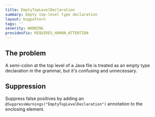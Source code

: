 ```yaml
---
title: EmptyTopLevelDeclaration
summary: Empty top-level type declaration
layout: bugpattern
tags: ''
severity: WARNING
providesFix: REQUIRES_HUMAN_ATTENTION
---
```


<!--
*** AUTO-GENERATED, DO NOT MODIFY ***
To make changes, edit the @BugPattern annotation or the explanation in docs/bugpattern.
-->

## The problem
A semi-colon at the top level of a Java file is treated as an empty type declaration in the grammar, but it's confusing and unnecessary.

## Suppression
Suppress false positives by adding an `@SuppressWarnings("EmptyTopLevelDeclaration")` annotation to the enclosing element.
